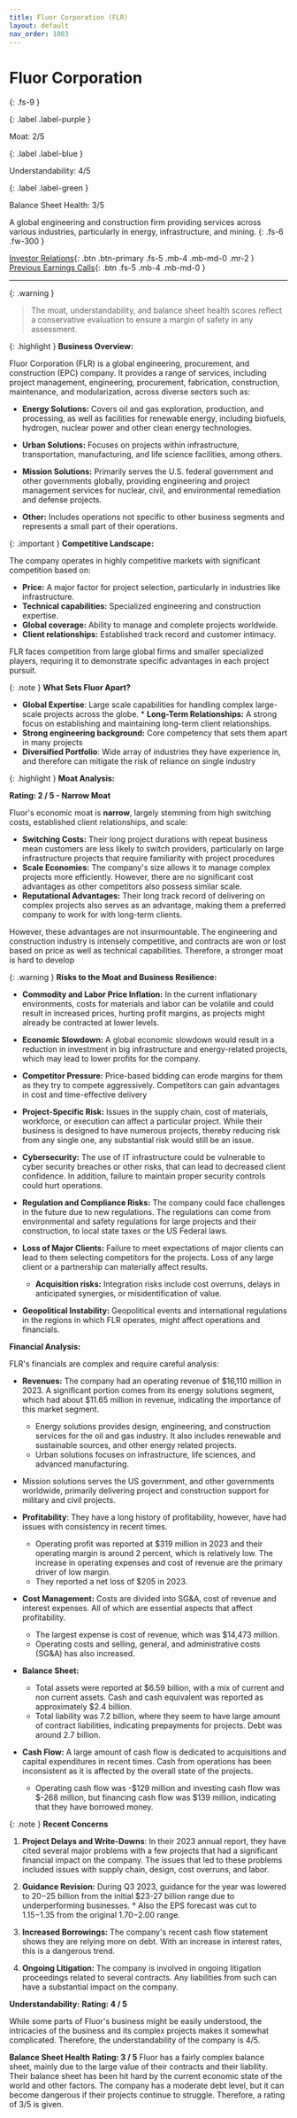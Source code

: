 ```yaml
---
title: Fluor Corporation (FLR)
layout: default
nav_order: 1003
---
```


# Fluor Corporation
{: .fs-9 }

{: .label .label-purple }

Moat: 2/5

{: .label .label-blue }

Understandability: 4/5

{: .label .label-green }

Balance Sheet Health: 3/5

A global engineering and construction firm providing services across various industries, particularly in energy, infrastructure, and mining.
{: .fs-6 .fw-300 }

[Investor Relations](https://www.google.com/search?q=FLR+investor+relations){: .btn .btn-primary .fs-5 .mb-4 .mb-md-0 .mr-2 }
[Previous Earnings Calls](https://discountingcashflows.com/company/FLR/transcripts/){: .btn .fs-5 .mb-4 .mb-md-0 }

---

{: .warning }
>The moat, understandability, and balance sheet health scores reflect a conservative evaluation to ensure a margin of safety in any assessment.



{: .highlight }
**Business Overview:**

Fluor Corporation (FLR) is a global engineering, procurement, and construction (EPC) company. It provides a range of services, including project management, engineering, procurement, fabrication, construction, maintenance, and modularization, across diverse sectors such as:

*   **Energy Solutions:** Covers oil and gas exploration, production, and processing, as well as facilities for renewable energy, including biofuels, hydrogen, nuclear power and other clean energy technologies.

*   **Urban Solutions:** Focuses on projects within infrastructure, transportation, manufacturing, and life science facilities, among others.

*   **Mission Solutions:** Primarily serves the U.S. federal government and other governments globally, providing engineering and project management services for nuclear, civil, and environmental remediation and defense projects.

*   **Other:** Includes operations not specific to other business segments and represents a small part of their operations.

{: .important }
**Competitive Landscape:**

The company operates in highly competitive markets with significant competition based on:

*   **Price:** A major factor for project selection, particularly in industries like infrastructure.
*   **Technical capabilities:** Specialized engineering and construction expertise.
*   **Global coverage:** Ability to manage and complete projects worldwide.
*   **Client relationships:** Established track record and customer intimacy.

FLR faces competition from large global firms and smaller specialized players, requiring it to demonstrate specific advantages in each project pursuit.

{: .note }
**What Sets Fluor Apart?**
   
   * **Global Expertise**: Large scale capabilities for handling complex large-scale projects across the globe.
    * **Long-Term Relationships:** A strong focus on establishing and maintaining long-term client relationships.
  *  **Strong engineering background:** Core competency that sets them apart in many projects
   * **Diversified Portfolio**: Wide array of industries they have experience in, and therefore can mitigate the risk of reliance on single industry

{: .highlight }
**Moat Analysis:**

**Rating: 2 / 5 - Narrow Moat**

Fluor's economic moat is **narrow**, largely stemming from high switching costs, established client relationships, and scale:

*  **Switching Costs:** Their long project durations with repeat business mean customers are less likely to switch providers, particularly on large infrastructure projects that require familiarity with project procedures
*   **Scale Economies:** The company's size allows it to manage complex projects more efficiently. However, there are no significant cost advantages as other competitors also possess similar scale.
*   **Reputational Advantages:** Their long track record of delivering on complex projects also serves as an advantage, making them a preferred company to work for with long-term clients.

However, these advantages are not insurmountable. The engineering and construction industry is intensely competitive, and contracts are won or lost based on price as well as technical capabilities. Therefore, a stronger moat is hard to develop

{: .warning }
**Risks to the Moat and Business Resilience:**

*  **Commodity and Labor Price Inflation:** In the current inflationary environments, costs for materials and labor can be volatile and could result in increased prices, hurting profit margins, as projects might already be contracted at lower levels.

*   **Economic Slowdown:** A global economic slowdown would result in a reduction in investment in big infrastructure and energy-related projects, which may lead to lower profits for the company.

*  **Competitor Pressure:** Price-based bidding can erode margins for them as they try to compete aggressively. Competitors can gain advantages in cost and time-effective delivery

*   **Project-Specific Risk:**  Issues in the supply chain, cost of materials, workforce, or execution can affect a particular project. While their business is designed to have numerous projects, thereby reducing risk from any single one, any substantial risk would still be an issue.

*   **Cybersecurity:** The use of IT infrastructure could be vulnerable to cyber security breaches or other risks, that can lead to decreased client confidence. In addition, failure to maintain proper security controls could hurt operations.

*  **Regulation and Compliance Risks:** The company could face challenges in the future due to new regulations. The regulations can come from environmental and safety regulations for large projects and their construction, to local state taxes or the US Federal laws.

*  **Loss of Major Clients:** Failure to meet expectations of major clients can lead to them selecting competitors for the projects. Loss of any large client or a partnership can materially affect results.
    *  **Acquisition risks:** Integration risks include cost overruns, delays in anticipated synergies, or misidentification of value.
 * **Geopolitical Instability:** Geopolitical events and international regulations in the regions in which FLR operates, might affect operations and financials.

**Financial Analysis:**

FLR's financials are complex and require careful analysis:

*   **Revenues:** The company had an operating revenue of $16,110 million in 2023. A significant portion comes from its energy solutions segment, which had about $11.65 million in revenue, indicating the importance of this market segment. 
    *  Energy solutions provides design, engineering, and construction services for the oil and gas industry. It also includes renewable and sustainable sources, and other energy related projects.
    *   Urban solutions focuses on infrastructure, life sciences, and advanced manufacturing.
  *  Mission solutions serves the US government, and other governments worldwide, primarily delivering project and construction support for military and civil projects. 

*  **Profitability**: They have a long history of profitability, however, have had issues with consistency in recent times.
     *  Operating profit was reported at  $319 million in 2023 and their operating margin is around 2 percent, which is relatively low. The increase in operating expenses and cost of revenue are the primary driver of low margin. 
    *    They reported a net loss of $205 in 2023.

*  **Cost Management:** Costs are divided into SG&A, cost of revenue and interest expenses. All of which are essential aspects that affect profitability.
     * The largest expense is cost of revenue, which was $14,473 million. 
     *  Operating costs and selling, general, and administrative costs (SG&A) has also increased.

*   **Balance Sheet:**
      *  Total assets were reported at $6.59 billion, with a mix of current and non current assets. Cash and cash equivalent was reported as approximately $2.4 billion.
     *   Total liability was 7.2 billion, where they seem to have large amount of contract liabilities, indicating prepayments for projects. Debt was around 2.7 billion.

  *  **Cash Flow:** A large amount of cash flow is dedicated to acquisitions and capital expenditures in recent times. Cash from operations has been inconsistent as it is affected by the overall state of the projects.
       * Operating cash flow was -$129 million and investing cash flow was $-268 million, but financing cash flow was $139 million, indicating that they have borrowed money.

{: .note }
**Recent Concerns**

1.  **Project Delays and Write-Downs**: In their 2023 annual report, they have cited several major problems with a few projects that had a significant financial impact on the company. The issues that led to these problems included issues with supply chain, design, cost overruns, and labor. 

   2. **Guidance Revision:** During Q3 2023, guidance for the year was lowered to $20-$25 billion from the initial $23-27 billion range due to underperforming businesses. 
     * Also the EPS forecast was cut to $1.15-$1.35 from the original $1.70-$2.00 range.
   3.  **Increased Borrowings:** The company's recent cash flow statement shows they are relying more on debt. With an increase in interest rates, this is a dangerous trend.
   4.  **Ongoing Litigation:** The company is involved in ongoing litigation proceedings related to several contracts. Any liabilities from such can have a substantial impact on the company. 

**Understandability:**
**Rating: 4 / 5**

While some parts of Fluor's business might be easily understood, the intricacies of the business and its complex projects makes it somewhat complicated. Therefore, the understandability of the company is 4/5.

**Balance Sheet Health**
**Rating: 3 / 5**
Fluor has a fairly complex balance sheet, mainly due to the large value of their contracts and their liability.
Their balance sheet has been hit hard by the current economic state of the world and other factors.
The company has a moderate debt level, but it can become dangerous if their projects continue to struggle.
Therefore, a rating of 3/5 is given.
